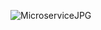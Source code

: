 ![MicroserviceJPG](https://github.com/user-attachments/assets/3e5bd30f-598b-46d7-9451-c2dece3016fa)
